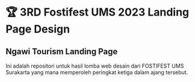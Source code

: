 # 🏆 3RD Fostifest UMS 2023 Landing Page Design
## Ngawi Tourism Landing Page
Ini adalah repositori untuk hasil lomba web desain dari FOSTIFEST UMS Surakarta yang mana memperoleh peringkat ketiga dalam ajang tersebut.

